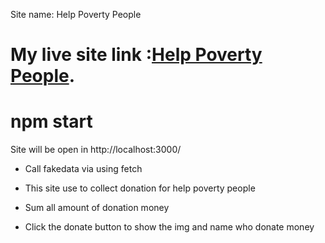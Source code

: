 <!-- Site name  -->

Site name:  Help Poverty People

<!-- live site link  -->
# My live site link :[Help Poverty People](https://superhero-direction-devruhul.netlify.app/).

# npm start 
Site will be open in  http://localhost:3000/

<!-- Call fack data  -->

* Call fakedata via using fetch 

<!-- Site work  -->

*  This site use to collect donation for help poverty people

*  Sum all amount of donation money 

*  Click the donate button to show the img and name who donate money
